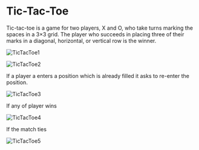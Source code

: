 # Tic-Tac-Toe
Tic-tac-toe is a game for two players, X and O, who take turns marking the spaces in a 3×3 grid. The player who succeeds in placing three of their marks in a diagonal, horizontal, or vertical row is the winner.

![TicTacToe1](https://user-images.githubusercontent.com/76028764/106302812-6fbda400-627f-11eb-98a8-9841a9a26756.png)


![TicTacToe2](https://user-images.githubusercontent.com/76028764/106302486-0c337680-627f-11eb-9995-f19b84cf228f.png)

If a player a enters a position which is already filled it asks to re-enter the position.

![TicTacToe3](https://user-images.githubusercontent.com/76028764/106302501-0fc6fd80-627f-11eb-9687-0ae6561d40f4.png)

If any of player wins

![TicTacToe4](https://user-images.githubusercontent.com/76028764/106302512-13f31b00-627f-11eb-968c-615308afd466.png)

If the match ties

![TicTacToe5](https://user-images.githubusercontent.com/76028764/106302525-18b7cf00-627f-11eb-943e-e76f98ffd230.png)
